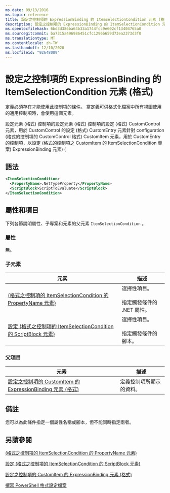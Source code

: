 ```yaml
---
ms.date: 09/13/2016
ms.topic: reference
title: 設定之控制項的 ExpressionBinding 的 ItemSelectionCondition 元素 (格式)
description: 設定之控制項的 ExpressionBinding 的 ItemSelectionCondition 元素 (格式)
ms.openlocfilehash: 6bd3d386ba64b33a1744fcc9e602cf13404765a0
ms.sourcegitcommit: ba7315a496986451cfc1296b659d73ea2373d3f0
ms.translationtype: MT
ms.contentlocale: zh-TW
ms.lasthandoff: 12/10/2020
ms.locfileid: "92648089"
---
```

# <a name="itemselectioncondition-element-for-expressionbinding-for-controls-for-configuration-format"></a>設定之控制項的 ExpressionBinding 的 ItemSelectionCondition 元素 (格式)

定義必須存在才能使用此控制項的條件。 當定義可供格式化檔案中所有視圖使用的通用控制項時，會使用這個元素。

設定元素 (格式) 控制項的設定元素 (格式) 控制項的設定 (格式) CustomControl 元素，用於 CustomControl 的設定 (格式) CustomEntry 元素針對 configuration (格式的控制項的 CustomControl 格式) CustomItem 元素，用於 CustomEntry 的控制項，以設定 (格式的控制項之 CustomItem 的 ItemSelectionCondition 專案) ExpressionBinding 元素)  (

## <a name="syntax"></a>語法

```xml
<ItemSelectionCondition>
  <PropertyName>.NetTypeProperty</PropertyName>
  <ScriptBlock>ScriptToEvaluate</ScriptBlock>
</ItemSelectionCondition>
```

## <a name="attributes-and-elements"></a>屬性和項目

下列各節說明屬性、子專案和元素的父元素 `ItemSelectionCondition` 。

### <a name="attributes"></a>屬性

無。

### <a name="child-elements"></a>子元素

|元素|描述|
|-------------|-----------------|
|[ (格式之控制項的 ItemSelectionCondition 的 PropertyName 元素) ](./propertyname-element-for-itemseclectioncondition-for-controls-for-configuration-format.md)|選擇性項目。<br /><br /> 指定觸發條件的 .NET 屬性。|
|[設定 (格式之控制項的 ItemSelectionCondition 的 ScriptBlock 元素) ](./scriptblock-element-for-itemseclectioncondition-for-controls-for-configuration-format.md)|選擇性項目。<br /><br /> 指定觸發條件的腳本。|

### <a name="parent-elements"></a>父項目

|元素|描述|
|-------------|-----------------|
|[設定之控制項的 CustomItem 的 ExpressionBinding 元素 (格式)](./expressionbinding-element-for-customitem-for-controls-for-configuration-format.md)|定義控制項所顯示的資料。|

## <a name="remarks"></a>備註

您可以為此條件指定一個屬性名稱或腳本，但不能同時指定兩者。

## <a name="see-also"></a>另請參閱

[ (格式之控制項的 ItemSelectionCondition 的 PropertyName 元素) ](./propertyname-element-for-itemseclectioncondition-for-controls-for-configuration-format.md)

[設定 (格式之控制項的 ItemSelectionCondition 的 ScriptBlock 元素) ](./scriptblock-element-for-itemseclectioncondition-for-controls-for-configuration-format.md)

[設定之控制項的 CustomItem 的 ExpressionBinding 元素 (格式)](./expressionbinding-element-for-customitem-for-controls-for-configuration-format.md)

[撰寫 PowerShell 格式設定檔案](./writing-a-powershell-formatting-file.md)
